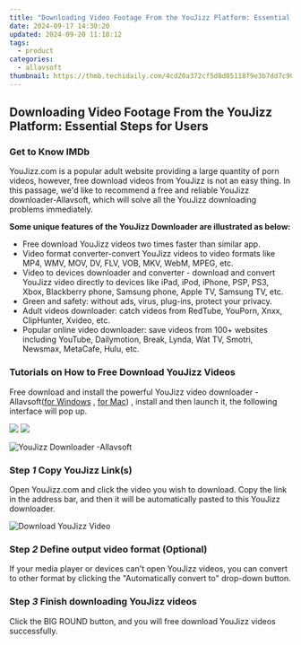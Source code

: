 ```yaml
---
title: "Downloading Video Footage From the YouJizz Platform: Essential Steps for Users"
date: 2024-09-17 14:30:20
updated: 2024-09-20 11:18:12
tags:
  - product
categories:
  - allavsoft
thumbnail: https://thmb.techidaily.com/4cd20a372cf5d8d85118f9e3b7dd7c90b1aca1c5d0f4c536eb8392f689fe6cf9.jpeg
---
```


## Downloading Video Footage From the YouJizz Platform: Essential Steps for Users

### Get to Know IMDb

YouJizz.com is a popular adult website providing a large quantity of porn videos, however, free download videos from YouJizz is not an easy thing. In this passage, we'd like to recommend a free and reliable YouJizz downloader-Allavsoft, which will solve all the YouJizz downloading problems immediately.

**Some unique features of the YouJizz Downloader are illustrated as below:**

* Free download YouJizz videos two times faster than similar app.
* Video format converter-convert YouJizz videos to video formats like MP4, WMV, MOV, DV, FLV, VOB, MKV, WebM, MPEG, etc.
* Video to devices downloader and converter - download and convert YouJizz video directly to devices like iPad, iPod, iPhone, PSP, PS3, Xbox, Blackberry phone, Samsung phone, Apple TV, Samsung TV, etc.
* Green and safety: without ads, virus, plug-ins, protect your privacy.
* Adult videos downloader: catch videos from RedTube, YouPorn, Xnxx, ClipHunter, Xvideo, etc.
* Popular online video downloader: save videos from 100+ websites including YouTube, Dailymotion, Break, Lynda, Wat TV, Smotri, Newsmax, MetaCafe, Hulu, etc.

### Tutorials on How to Free Download YouJizz Videos

Free download and install the powerful YouJizz video downloader - Allavsoft([for Windows](https://tools.techidaily.com/allavsoft/products/) , [for Mac](https://tools.techidaily.com/allavsoft/products/)) , install and then launch it, the following interface will pop up.

[![](https://www.allavsoft.com/how-to/../images/how-to/free-download-win.jpg)](https://tools.techidaily.com/allavsoft/products/) [![](https://www.allavsoft.com/how-to/../images/how-to/free-download-mac.jpg)](https://tools.techidaily.com/allavsoft/products/)

![YouJizz Downloader -Allavsoft](https://www.allavsoft.com/how-to/../images/allavsoft/screen-shot-600.jpg)

### Step _1_ Copy YouJizz Link(s)

Open YouJizz.com and click the video you wish to download. Copy the link in the address bar, and then it will be automatically pasted to this YouJizz downloader.

![Download YouJizz Video](https://www.allavsoft.com/how-to/../images/how-to/youjizz-download/youjizz-downloader.jpg)

### Step _2_ Define output video format (Optional)

If your media player or devices can't open YouJizz videos, you can convert to other format by clicking the "Automatically convert to" drop-down button.

### Step _3_ Finish downloading YouJizz videos

Click the BIG ROUND button, and you will free download YouJizz videos successfully.

<ins class="adsbygoogle"
     style="display:block"
     data-ad-format="autorelaxed"
     data-ad-client="ca-pub-7571918770474297"
     data-ad-slot="1223367746"></ins>



<ins class="adsbygoogle"
     style="display:block"
     data-ad-client="ca-pub-7571918770474297"
     data-ad-slot="8358498916"
     data-ad-format="auto"
     data-full-width-responsive="true"></ins>
